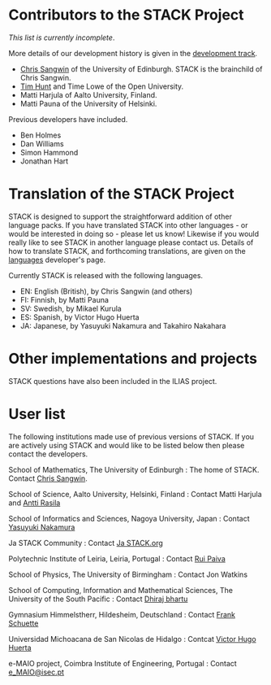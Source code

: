 # Contributors to the STACK Project

_This list is currently incomplete_.

More details of our development history is given in the [development track](../Developer/Development_track.md).

* [Chris Sangwin](http://www.maths.ed.ac.uk/~csangwin/) of the University of Edinburgh. STACK is the brainchild of Chris Sangwin.
* [Tim Hunt](http://tjhunt.blogspot.co.uk/) and Time Lowe of the Open University.
* Matti Harjula of Aalto University, Finland.
* Matti Pauna of the University of Helsinki.

Previous developers have included.

* Ben Holmes
* Dan Williams
* Simon Hammond
* Jonathan Hart

# Translation of the STACK Project

STACK is designed to support the straightforward addition of other language packs. If you have translated STACK into other languages - or would be interested in doing so - please let us know! Likewise if you would really like to see STACK in another language please contact us.  Details of how to translate STACK, and forthcoming translations, are given on the [languages](../Developer/Languages.md) developer's page.

Currently STACK is released with the following languages.

  * EN: English (British), by Chris Sangwin (and others)
  * FI: Finnish, by Matti Pauna
  * SV: Swedish, by Mikael Kurula
  * ES: Spanish, by Victor Hugo Huerta 
  * JA: Japanese, by Yasuyuki Nakamura and Takahiro Nakahara  

# Other implementations and projects

STACK questions have also been included in the ILIAS project.

# User list

The following institutions made use of previous versions of STACK.  If you are actively using STACK and would like to be listed below then please contact the developers.

School of Mathematics, The University of Edinburgh
: The home of STACK. Contact [Chris Sangwin](mailto:c.j.sangwin@ed.ac.uk).

School of Science, Aalto University, Helsinki, Finland
: Contact Matti Harjula and [Antti Rasila](http://math.tkk.fi/en/research/matta/)

School of Informatics and Sciences, Nagoya University, Japan
: Contact [Yasuyuki Nakamura](mailto:nakamura@nagoya-u.jp)

Ja STACK Community
: Contact [Ja STACK.org](http://ja-stack.org/)

Polytechnic Institute of Leiria, Leiria, Portugal
: Contact [Rui Paiva](mailto:rui.paiva@estg.ipleiria.pt)

School of Physics, The University of Birmingham
: Contact Jon Watkins

School of Computing, Information and Mathematical Sciences, The University of the South Pacific
: Contact [Dhiraj bhartu](mailto:dhiraj.bhartu@usp.ac.fj)

Gymnasium Himmelstherr, Hildesheim, Deutschland
: Contact [Frank Schuette](mailto:fschuett@gymnasium-himmelsthuer.de)

Universidad Michoacana de San Nicolas de Hidalgo
: Contcat [Victor Hugo Huerta](mailto:v2hugo@gmail.com)

e-MAIO project, Coimbra Institute of Engineering, Portugal
: Contact [e_MAIO@isec.pt](mailto:e_MAIO@isec.pt)
